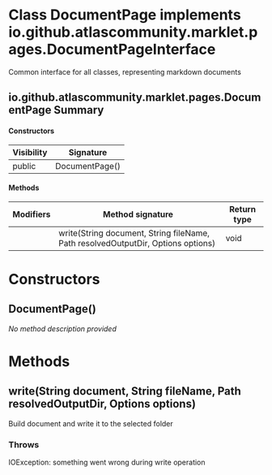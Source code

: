 Class DocumentPage implements io.github.atlascommunity.marklet.pages.DocumentPageInterface
==========================================================================================
Common interface for all classes, representing markdown documents

io.github.atlascommunity.marklet.pages.DocumentPage Summary
-------
#### Constructors
| Visibility | Signature      |
| ---------- | -------------- |
| public     | DocumentPage() |
#### Methods
| Modifiers | Method signature                                                                 | Return type |
| --------- | -------------------------------------------------------------------------------- | ----------- |
|           | write(String document, String fileName, Path resolvedOutputDir, Options options) | void        |

Constructors
============
DocumentPage()
--------------
*No method description provided*


Methods
=======
write(String document, String fileName, Path resolvedOutputDir, Options options)
--------------------------------------------------------------------------------
Build document and write it to the selected folder

### Throws

IOException: something went wrong during write operation


